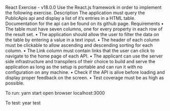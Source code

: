 React Exercise - v18.0.0
Use the React.js framework in order to implement the following exercise.
Description
The application must query the PublicApis api and display a list of it’s entries in a HTML table. Documentation for the api can be found on its github page.
Requirements
• The table must have seven columns, one for every property in each row of the result set.
• The application should allow the user to filter the data on the table by entering a value in a text input.
• The header of each column must be clickable to allow ascending and descending sorting for each column.
• The Link column must contain links that the user can click to navigate to the home page of each API.
• The applicant can use the server side infrastructure and transpilers of their choice to build and serve the application as long as the setup is portable and can run it with no configuration on any machine.
• Check if the API is alive before loading and display proper feedback on the screen.
• Test coverage must be as high as possible.


To run:
yarn start
open browser localhost:3000

To test:
year test